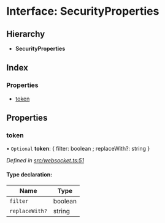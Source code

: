 # Interface: SecurityProperties

## Hierarchy

* **SecurityProperties**

## Index

### Properties

* [token](_websocket_.securityproperties.md#token)

## Properties

### token

• `Optional` **token**: { filter: boolean ; replaceWith?: string  }

*Defined in [src/websocket.ts:51](https://github.com/ourcord/ourcord/blob/1388589/src/websocket.ts#L51)*

#### Type declaration:

Name | Type |
------ | ------ |
`filter` | boolean |
`replaceWith?` | string |
